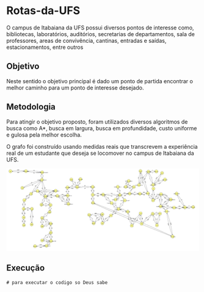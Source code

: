 # Rotas-da-UFS

O campus de Itabaiana da UFS possui diversos pontos de interesse como, bibliotecas, laboratórios, auditórios, secretarias de departamentos, sala de professores, areas de convivência,
cantinas, entradas e saídas, estacionamentos, entre outros

## Objetivo

Neste sentido o objetivo principal é dado um ponto de partida encontrar o melhor caminho para um ponto de interesse desejado.

## Metodologia

Para atingir o objetivo proposto, foram utilizados diversos algoritmos de busca como A*, busca em largura, busca em profundidade, custo uniforme e gulosa pela melhor escolha.

O grafo foi construído usando medidas reais que transcrevem a experiência real de um estudante que deseja se locomover no campus de Itabaiana da UFS.

![img.png](img.png)

## Execução
    # para executar o codigo so Deus sabe
